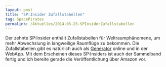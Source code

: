 ```yaml
---
layout: post
title: "SP:Insider Zufallstabellen"
tag: SpacePirates
permalink: /Aktuelles/2014-05-25-SPInsiderZufallstabellen
---
```


Der zehnte SP:Insider enthält Zufallstabellen für Weltraumphänomene, um mehr Abwechslung in langweilige Raumflüge zu bekommen. Die Zufallstabellen gibt es natürlich auch als [Generator](https://spacepirates.jcgames.de/Zufallstabellen/) online und in der WebApp. Mit dem Erscheinen dieses SP:Insiders ist auch der Sammelband fertig und ich bereite gerade die Veröffentlichung über Amazon vor.
